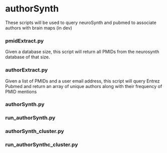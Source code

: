 # authorSynth
These scripts will be used to query neuroSynth and pubmed to associate authors with brain maps (in dev)

### pmidExtract.py
Given a database size, this script will return all PMIDs from the neurosynth database of that size.

### authorExtract.py
Given a list of PMIDs and a user email address, this script will query Entrez Pubmed and return an array of unique authors along with their frequency of PMID mentions

### authorSynth.py

### run_authorSynth.py

### authorSynth_cluster.py

### run_authorSynthc_cluster.py
